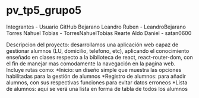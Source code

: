 # pv_tp5_grupo5
Integrantes - Usuario GitHub
Bejarano Leandro Ruben - LeandroBejarano
Torres Nahuel Tobias - TorresNahuelTobias
Rearte Aldo Daniel - satan0600

Descripcion del proyecto: desarrollamos una aplicación web capaz de gestionar alumnos (LU, domicilio, telefono, etc), aplicando el conocimiento enseñado en clases respecto a la biblioteca de react, react-router-dom, con el fin de manejar mas comodamente la navegación en la pagina web. Incluye rutas como:
*Inicio: un diseño simple que muestra las opciones habilitadas para la gestión de alumnos
*Registro de alumnos: para añadir alumnos, con sus respectivas funciones para evitar datos erroneos
*Lista de alumnos: aqui se verá una lista en forma de tabla de todos los alumnos